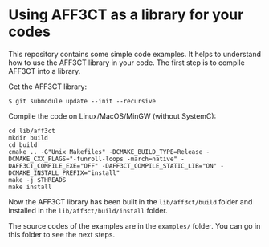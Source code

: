 # Using AFF3CT as a library for your codes

This repository contains some simple code examples. It helps to understand how to use the AFF3CT library in your code.
The first step is to compile AFF3CT into a library.

Get the AFF3CT library:

    $ git submodule update --init --recursive

Compile the code on Linux/MacOS/MinGW (without SystemC):

	cd lib/aff3ct
	mkdir build
	cd build
	cmake .. -G"Unix Makefiles" -DCMAKE_BUILD_TYPE=Release -DCMAKE_CXX_FLAGS="-funroll-loops -march=native" -DAFF3CT_COMPILE_EXE="OFF" -DAFF3CT_COMPILE_STATIC_LIB="ON" -DCMAKE_INSTALL_PREFIX="install"
	make -j $THREADS
	make install

Now the AFF3CT library has been built in the `lib/aff3ct/build` folder and installed in the `lib/aff3ct/build/install` folder.

The source codes of the examples are in the `examples/` folder.
You can go in this folder to see the next steps.
